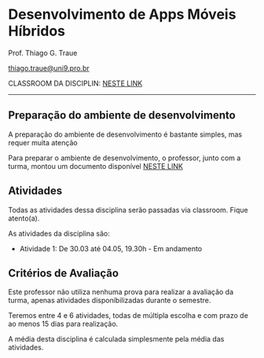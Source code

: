 # Desenvolvimento de Apps Móveis Híbridos

Prof. Thiago G. Traue

thiago.traue@uni9.pro.br

CLASSROOM DA DISCIPLIN: [NESTE LINK](https://classroom.google.com/c/NDY1OTg2MzM1MzU1?cjc=ymtuqf7)

---

## Preparação do ambiente de desenvolvimento

A preparação do ambiente de desenvolvimento é bastante simples, mas requer muita atenção

Para preparar o ambiente de desenvolvimento, o professor, junto com a turma, montou um documento disponível [NESTE LINK](https://docs.google.com/document/d/1hiHuZm_bghn95xhtBBpJNTOiINMZrdsZNfVft5JIksQ/edit?usp=sharing)

## Atividades

Todas as atividades dessa disciplina serão passadas via classroom. Fique atento(a).

As atividades da disciplina são:

- Atividade 1: De 30.03 até 04.05, 19.30h - Em andamento

## Critérios de Avaliação

Este professor não utiliza nenhuma prova para realizar a avaliação da turma, apenas atividades disponibilizadas durante o semestre.

Teremos entre 4 e 6 atividades, todas de múltipla escolha e com prazo de ao menos 15 dias para realização.

A média desta disciplina é calculada simplesmente pela média das atividades.
